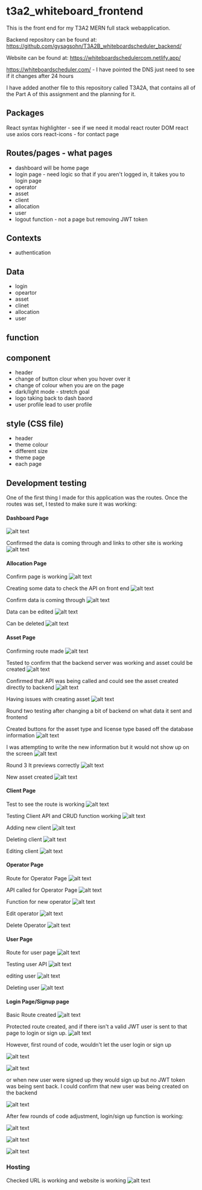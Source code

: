 # t3a2_whiteboard_frontend
This is the front end for my T3A2 MERN full stack webapplication. 

Backend repository can be found at:
https://github.com/gysagsohn/T3A2B_whiteboardscheduler_backend/

Website can be found at:
https://whiteboardschedulercom.netlify.app/

https://whiteboardscheduler.com/ - I have pointed the DNS just need to see if it changes after 24 hours

I have added another file to this repository called T3A2A, that contains all of the Part A of this assignment and the planning for it.

## Packages
React
syntax highlighter - see if we need it
modal 
react router DOM
react use
axios
cors
react-icons - for contact page


## Routes/pages - what pages
- dashboard will be home page
- login page - need logic so that if you aren't logged in, it takes you to login page
- operator
- asset
- client
- allocation 
- user
- logout function - not a page but removing JWT token

## Contexts

- authentication 

## Data
- login
- opeartor
- asset 
- clinet
- allocation 
- user

## function


## component  
- header
- change of button clour when you hover over it
- change of colour when you are on the page 
- dark/light mode - stretch goal
- logo taking back to dash baord
- user profile lead to user profile

## style (CSS file)
- header
- theme colour
- different size
- theme page
- each page

## Development testing

One of the first thing I made for this application was the routes. Once the routes was set, I tested to make sure it was working: 

#### Dashboard Page
![alt text](<rsources/T3A2/PartB/Development Testing/frontend/route testing/Dashboard testing.png>)

Confirmed the data is coming through and links to other site is working
![alt text](<rsources/T3A2/PartB/Development Testing/frontend/route testing/Dashboard API.png>)

#### Allocation Page
Confirm page is working
![alt text](<rsources/T3A2/PartB/Development Testing/frontend/route testing/Allocation Page Testing.png>)

Creating some data to check the API on front end
![alt text](<rsources/T3A2/PartB/Development Testing/frontend/route testing/Allocation Page/creating some data.png>)

Confirm data is coming through
![alt text](<rsources/T3A2/PartB/Development Testing/frontend/route testing/Allocation Page/confrim it is working.png>)

Data can be edited
![alt text](<rsources/T3A2/PartB/Development Testing/frontend/route testing/Allocation Page/edit.png>)

Can be deleted
![alt text](<rsources/T3A2/PartB/Development Testing/frontend/route testing/Allocation Page/delete.png>)

#### Asset Page
Confirming route made
![alt text](<rsources/T3A2/PartB/Development Testing/frontend/route testing/Asset Page testing.png>)

Tested to confirm that the backend server was working and asset could be created
![alt text](<rsources/T3A2/PartB/Development Testing/frontend/route testing/AssetPage/Asset API tested.png>)

Confirmed that API was being called and could see the asset created directly to backend
![alt text](<rsources/T3A2/PartB/Development Testing/frontend/route testing/AssetPage/asset page with an asset created.png>) 


Having issues with creating asset
![alt text](<rsources/T3A2/PartB/Development Testing/frontend/route testing/AssetPage/issues with Allocation.png>)

Round two testing after changing a bit of backend on what data it sent and frontend 

Created buttons for the asset type and license type based off the database information 
![alt text](<rsources/T3A2/PartB/Development Testing/frontend/route testing/AssetPage/round2/AssetAPI.png>)

I was attempting to write the new information but it would not show up on the screen
![alt text](<rsources/T3A2/PartB/Development Testing/frontend/route testing/AssetPage/round2/failed  doenst show what I am typing.png>)

Round 3 
It previews correctly 
![alt text](<rsources/T3A2/PartB/Development Testing/frontend/route testing/AssetPage/round2/test to show it shows preview.png>)

New asset created
![alt text](<rsources/T3A2/PartB/Development Testing/frontend/route testing/AssetPage/round2/new asset.png>)


#### Client Page
Test to see the route is working
![alt text](<rsources/T3A2/PartB/Development Testing/frontend/route testing/client page testing.png>)

Testing Client API and CRUD function working
![alt text](<rsources/T3A2/PartB/Development Testing/frontend/route testing/client page/client page.png>)

Adding new client
![alt text](<rsources/T3A2/PartB/Development Testing/frontend/route testing/client page/adding new client.png>)

Deleting client
![alt text](<rsources/T3A2/PartB/Development Testing/frontend/route testing/client page/deleting client.png>)

Editing client
![alt text](<rsources/T3A2/PartB/Development Testing/frontend/route testing/client page/editing client.png>)

#### Operator Page
Route for Operator Page
![alt text](<rsources/T3A2/PartB/Development Testing/frontend/route testing/OperatorPage/Opeartor page testing.png>)

API called for Operator Page
![alt text](<rsources/T3A2/PartB/Development Testing/frontend/route testing/OperatorPage/Operator Page.png>)

Function for new operator
![alt text](<rsources/T3A2/PartB/Development Testing/frontend/route testing/OperatorPage/New operator.png>)

Edit operator
![alt text](<rsources/T3A2/PartB/Development Testing/frontend/route testing/OperatorPage/edit operator.png>)

Delete Operator
![alt text](<rsources/T3A2/PartB/Development Testing/frontend/route testing/OperatorPage/delete operator.png>)


#### User Page
Route for user page
![alt text](<rsources/T3A2/PartB/Development Testing/frontend/route testing/userPage/User Page Testing.png>)

Testing user API
![alt text](<rsources/T3A2/PartB/Development Testing/frontend/route testing/userPage/User API.png>)

editing user
![alt text](<rsources/T3A2/PartB/Development Testing/frontend/route testing/userPage/edit user API.png>)

Deleting user
![alt text](<rsources/T3A2/PartB/Development Testing/frontend/route testing/userPage/Screenshot 2024-08-09 at 9.31.14 AM.png>)

#### Login Page/Signup page
Basic Route created
![alt text](<rsources/T3A2/PartB/Development Testing/frontend/route testing/Login Page testing.png>)


Protected route created, and if there isn't a valid JWT user is sent to that page to login or sign up. 
![alt text](<rsources/T3A2/PartB/Development Testing/frontend/route testing/Login Page/Login:singup page with options for both.png>)

However, first round of code, wouldn't let the user login or sign up

![alt text](<rsources/T3A2/PartB/Development Testing/frontend/route testing/Login Page/failed signup.png>) 

![alt text](<rsources/T3A2/PartB/Development Testing/frontend/route testing/Login Page/failed login.png>)

or when new user were signed up they would sign up  but no JWT token was being sent back. I could confirm that new user was being created on the backend 

![alt text](<rsources/T3A2/PartB/Development Testing/frontend/route testing/Login Page/backend API call.png>)

After few rounds of code adjustment, login/sign up function is working:

![alt text](<rsources/T3A2/PartB/Development Testing/frontend/route testing/Login Page/USer logged in.png>)

![alt text](<rsources/T3A2/PartB/Development Testing/frontend/route testing/Login Page/new user sign up 1.png>)

![alt text](<rsources/T3A2/PartB/Development Testing/frontend/route testing/Login Page/Screenshot 2024-08-10 at 10.26.26 AM.png>)

### Hosting 
Checked URL is working and website is working
![alt text](<rsources/T3A2/PartB/Development Testing/frontend/route testing/Hosting working.png>)


